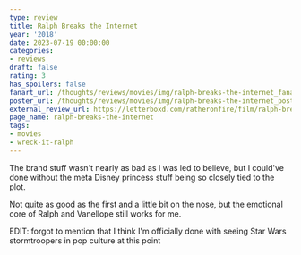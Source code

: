 ```yaml
---
type: review
title: Ralph Breaks the Internet
year: '2018'
date: 2023-07-19 00:00:00
categories:
- reviews
draft: false
rating: 3
has_spoilers: false
fanart_url: /thoughts/reviews/movies/img/ralph-breaks-the-internet_fanart.png
poster_url: /thoughts/reviews/movies/img/ralph-breaks-the-internet_poster.png
external_review_url: https://letterboxd.com/ratheronfire/film/ralph-breaks-the-internet/
page_name: ralph-breaks-the-internet
tags:
- movies
- wreck-it-ralph
---
```


The brand stuff wasn't nearly as bad as I was led to believe, but I could've done without the meta Disney princess stuff being so closely tied to the plot.

Not quite as good as the first and a little bit on the nose, but the emotional core of Ralph and Vanellope still works for me.

EDIT: forgot to mention that I think I'm officially done with seeing Star Wars stormtroopers in pop culture at this point

